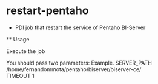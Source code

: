 restart-pentaho
===============

* PDI job that restart the service of Pentaho BI-Server

** Usage

Execute the job 

You should pass two parameters:
Example.
SERVER_PATH    /home/fernandommota/pentaho/biserver/biserver-ce/    
TIMEOUT    1
